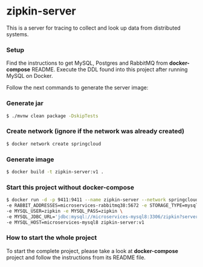 # zipkin-server

This is a server for tracing to collect and look up data from distributed systems.

### Setup

Find the instructions to get MySQL, Postgres and RabbitMQ from **docker-compose** README.
Execute the DDL found into this project after running MySQL on Docker.

Follow the next commands to generate the server image:

### Generate jar

```bash
$ ./mvnw clean package -DskipTests
```

### Create network (ignore if the network was already created)

```bash
$ docker network create springcloud
```

### Generate image

```bash
$ docker build -t zipkin-server:v1 .
```

### Start this project without docker-compose

```bash
$ docker run -d -p 9411:9411 --name zipkin-server --network springcloud \
-e RABBIT_ADDRESSES=microservices-rabbitmq38:5672 -e STORAGE_TYPE=mysql \
-e MYSQL_USER=zipkin -e MYSQL_PASS=zipkin \
-e MYSQL_JDBC_URL='jdbc:mysql://microservices-mysql8:3306/zipkin?serverTimezone=America/Mexico_City&allowPublicKeyRetrieval=true&useSSL=false' \
-e MYSQL_HOST=microservices-mysql8 zipkin-server:v1
```
### How to start the whole project

To start the complete project, please take a look at **docker-compose** project and follow the instructions from its README file.